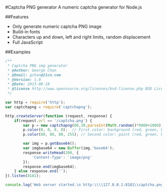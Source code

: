 ﻿#Captcha PNG generator
A numeric captcha generator for Node.js

##Features
* Only generate numeric captcha PNG image
* Build-in fonts
* Characters up and down, left and right limits, random displacement
* Full JavaScript

##Examples
```javascript
/**
 * Captcha PNG img generator
 * @Author: George Chan
 * @Email: gchan@21cn.com
 * @Version: 1.0
 * @Date: 2013-08-18
 * @license http://www.opensource.org/licenses/bsd-license.php BSD License
 */

var http = require('http');
var captchapng = require('captchapng');

http.createServer(function (request, response) {
    if(request.url == '/captcha.png') {
        var p = new captchapng(80,30,parseInt(Math.random()*9000+1000)); // width,height,numeric captcha
        p.color(0, 0, 0, 0);  // First color: background (red, green, blue, alpha)
        p.color(80, 80, 80, 255); // Second color: paint (red, green, blue, alpha)

        var img = p.getBase64();
        var imgbase64 = new Buffer(img,'base64');
        response.writeHead(200, {
            'Content-Type': 'image/png'
        });
        response.end(imgbase64);
    } else response.end('');
}).listen(8181);

console.log('Web server started.\n http:\\\\127.0.0.1:8181\\captcha.png');
```